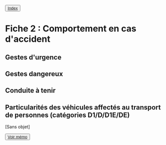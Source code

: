 <button class="button pbIndex"><a href="..">Index</a></button>

# Fiche 2 : Comportement en cas d'accident

## Gestes d'urgence

## Gestes dangereux

## Conduite à tenir

## Particularités des véhicules affectés au transport de personnes (catégories D1/D/D1E/DE)

[Sans objet]


<button><a href="Fiche02_memo.html">Voir mémo</a></button>
